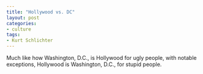 ```yaml
---
title: "Hollywood vs. DC"
layout: post
categories:
- culture
tags:
- Kurt Schlichter
---
```


Much like how Washington, D.C., is Hollywood for ugly people, with notable exceptions, Hollywood is Washington, D.C., for stupid people.
